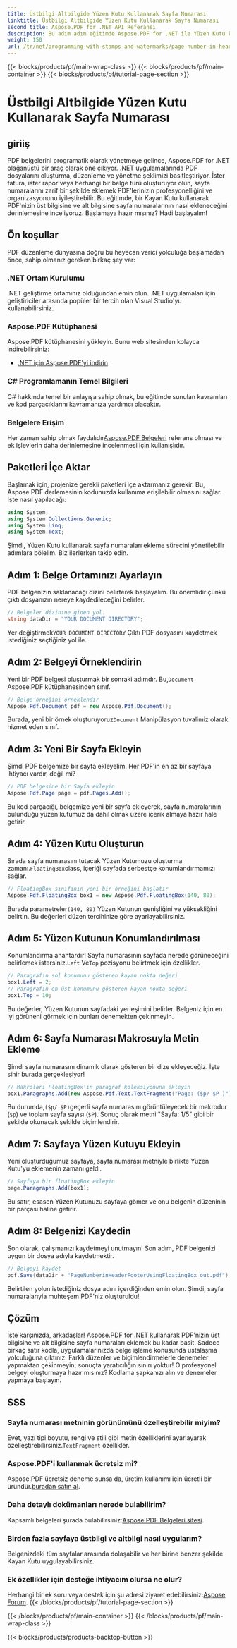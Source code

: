 ```yaml
---
title: Üstbilgi Altbilgide Yüzen Kutu Kullanarak Sayfa Numarası
linktitle: Üstbilgi Altbilgide Yüzen Kutu Kullanarak Sayfa Numarası
second_title: Aspose.PDF for .NET API Referansı
description: Bu adım adım eğitimde Aspose.PDF for .NET ile Yüzen Kutu kullanarak PDF üst bilgi ve alt bilginize kolayca sayfa numaraları ekleyin.
weight: 150
url: /tr/net/programming-with-stamps-and-watermarks/page-number-in-header-footer-using-floating-box/
---
```


{{< blocks/products/pf/main-wrap-class >}}
{{< blocks/products/pf/main-container >}}
{{< blocks/products/pf/tutorial-page-section >}}

# Üstbilgi Altbilgide Yüzen Kutu Kullanarak Sayfa Numarası

## giriiş

PDF belgelerini programatik olarak yönetmeye gelince, Aspose.PDF for .NET olağanüstü bir araç olarak öne çıkıyor. .NET uygulamalarında PDF dosyalarını oluşturma, düzenleme ve yönetme şeklimizi basitleştiriyor. İster fatura, ister rapor veya herhangi bir belge türü oluşturuyor olun, sayfa numaralarını zarif bir şekilde eklemek PDF'lerinizin profesyonelliğini ve organizasyonunu iyileştirebilir. Bu eğitimde, bir Kayan Kutu kullanarak PDF'nizin üst bilgisine ve alt bilgisine sayfa numaralarının nasıl ekleneceğini derinlemesine inceliyoruz. Başlamaya hazır mısınız? Hadi başlayalım!

## Ön koşullar

PDF düzenleme dünyasına doğru bu heyecan verici yolculuğa başlamadan önce, sahip olmanız gereken birkaç şey var:

### .NET Ortam Kurulumu
.NET geliştirme ortamınız olduğundan emin olun. .NET uygulamaları için geliştiriciler arasında popüler bir tercih olan Visual Studio'yu kullanabilirsiniz.

### Aspose.PDF Kütüphanesi
Aspose.PDF kütüphanesini yükleyin. Bunu web sitesinden kolayca indirebilirsiniz:

- [.NET için Aspose.PDF'yi indirin](https://releases.aspose.com/pdf/net/)

### C# Programlamanın Temel Bilgileri
C# hakkında temel bir anlayışa sahip olmak, bu eğitimde sunulan kavramları ve kod parçacıklarını kavramanıza yardımcı olacaktır.

### Belgelere Erişim
 Her zaman sahip olmak faydalıdır[Aspose.PDF Belgeleri](https://reference.aspose.com/pdf/net/) referans olması ve ek işlevlerin daha derinlemesine incelenmesi için kullanışlıdır.

## Paketleri İçe Aktar

Başlamak için, projenize gerekli paketleri içe aktarmanız gerekir. Bu, Aspose.PDF derlemesinin kodunuzda kullanıma erişilebilir olmasını sağlar. İşte nasıl yapılacağı:

```csharp
using System;
using System.Collections.Generic;
using System.Linq;
using System.Text;
```

Şimdi, Yüzen Kutu kullanarak sayfa numaraları ekleme sürecini yönetilebilir adımlara bölelim. Biz ilerlerken takip edin.

## Adım 1: Belge Ortamınızı Ayarlayın

PDF belgenizin saklanacağı dizini belirterek başlayalım. Bu önemlidir çünkü çıktı dosyanızın nereye kaydedileceğini belirler.

```csharp
// Belgeler dizinine giden yol.
string dataDir = "YOUR DOCUMENT DIRECTORY";
```

 Yer değiştirmek`YOUR DOCUMENT DIRECTORY` Çıktı PDF dosyasını kaydetmek istediğiniz seçtiğiniz yol ile.

## Adım 2: Belgeyi Örneklendirin

 Yeni bir PDF belgesi oluşturmak bir sonraki adımdır. Bu,`Document` Aspose.PDF kütüphanesinden sınıf.

```csharp
// Belge örneğini örneklendir
Aspose.Pdf.Document pdf = new Aspose.Pdf.Document();
```
 Burada, yeni bir örnek oluşturuyoruz`Document` Manipülasyon tuvalimiz olarak hizmet eden sınıf.

## Adım 3: Yeni Bir Sayfa Ekleyin

Şimdi PDF belgemize bir sayfa ekleyelim. Her PDF'in en az bir sayfaya ihtiyacı vardır, değil mi?

```csharp
// PDF belgesine bir Sayfa ekleyin
Aspose.Pdf.Page page = pdf.Pages.Add();
```
Bu kod parçacığı, belgemize yeni bir sayfa ekleyerek, sayfa numaralarının bulunduğu yüzen kutumuz da dahil olmak üzere içerik almaya hazır hale getirir.

## Adım 4: Yüzen Kutu Oluşturun

 Sırada sayfa numarasını tutacak Yüzen Kutumuzu oluşturma zamanı.`FloatingBox`class, içeriği sayfada serbestçe konumlandırmamızı sağlar.

```csharp
// FloatingBox sınıfının yeni bir örneğini başlatır
Aspose.Pdf.FloatingBox box1 = new Aspose.Pdf.FloatingBox(140, 80);
```
 Burada parametreler`(140, 80)` Yüzen Kutunun genişliğini ve yüksekliğini belirtin. Bu değerleri düzen tercihinize göre ayarlayabilirsiniz.

## Adım 5: Yüzen Kutunun Konumlandırılması

 Konumlandırma anahtardır! Sayfa numarasının sayfada nerede görüneceğini belirlemek istersiniz.`Left` Ve`Top` pozisyonu belirtmek için özellikler.

```csharp
// Paragrafın sol konumunu gösteren kayan nokta değeri
box1.Left = 2;
// Paragrafın en üst konumunu gösteren kayan nokta değeri
box1.Top = 10;
```
Bu değerler, Yüzen Kutunun sayfadaki yerleşimini belirler. Belgeniz için en iyi görüneni görmek için bunları denemekten çekinmeyin.

## Adım 6: Sayfa Numarası Makrosuyla Metin Ekleme

Şimdi sayfa numarasını dinamik olarak gösteren bir dize ekleyeceğiz. İşte sihir burada gerçekleşiyor!

```csharp
// Makroları FloatingBox'ın paragraf koleksiyonuna ekleyin
box1.Paragraphs.Add(new Aspose.Pdf.Text.TextFragment("Page: ($p/ $P )"));
```
 Bu durumda,`($p/ $P)`geçerli sayfa numarasını görüntüleyecek bir makrodur (`$p`) ve toplam sayfa sayısı (`$P`). Sonuç olarak metni "Sayfa: 1/5" gibi bir şekilde okunacak şekilde biçimlendirir.

## Adım 7: Sayfaya Yüzen Kutuyu Ekleyin

Yeni oluşturduğumuz sayfaya, sayfa numarası metniyle birlikte Yüzen Kutu'yu eklemenin zamanı geldi.

```csharp
// Sayfaya bir floatingBox ekleyin
page.Paragraphs.Add(box1);
```
Bu satır, esasen Yüzen Kutunuzu sayfaya gömer ve onu belgenin düzeninin bir parçası haline getirir. 

## Adım 8: Belgenizi Kaydedin

Son olarak, çalışmanızı kaydetmeyi unutmayın! Son adım, PDF belgenizi uygun bir dosya adıyla kaydetmektir.

```csharp
// Belgeyi kaydet
pdf.Save(dataDir + "PageNumberinHeaderFooterUsingFloatingBox_out.pdf");
```
Belirtilen yolun istediğiniz dosya adını içerdiğinden emin olun. Şimdi, sayfa numaralarıyla muhteşem PDF'niz oluşturuldu! 

## Çözüm

İşte karşınızda, arkadaşlar! Aspose.PDF for .NET kullanarak PDF'nizin üst bilgisine ve alt bilgisine sayfa numaraları eklemek bu kadar basit. Sadece birkaç satır kodla, uygulamalarınızda belge işleme konusunda ustalaşma yolculuğuna çıktınız. Farklı düzenler ve biçimlendirmelerle denemeler yapmaktan çekinmeyin; sonuçta yaratıcılığın sınırı yoktur! O profesyonel belgeyi oluşturmaya hazır mısınız? Kodlama şapkanızı alın ve denemeler yapmaya başlayın.

## SSS

### Sayfa numarası metninin görünümünü özelleştirebilir miyim?  
 Evet, yazı tipi boyutu, rengi ve stili gibi metin özelliklerini ayarlayarak özelleştirebilirsiniz.`TextFragment` özellikler.

### Aspose.PDF'i kullanmak ücretsiz mi?  
 Aspose.PDF ücretsiz deneme sunsa da, üretim kullanımı için ücretli bir üründür.[buradan satın al](https://purchase.aspose.com/buy).

### Daha detaylı dokümanları nerede bulabilirim?  
 Kapsamlı belgeleri şurada bulabilirsiniz:[Aspose.PDF Belgeleri sitesi](https://reference.aspose.com/pdf/net/).

### Birden fazla sayfaya üstbilgi ve altbilgi nasıl uygularım?  
Belgenizdeki tüm sayfalar arasında dolaşabilir ve her birine benzer şekilde Kayan Kutu uygulayabilirsiniz.

### Ek özellikler için desteğe ihtiyacım olursa ne olur?  
Herhangi bir ek soru veya destek için şu adresi ziyaret edebilirsiniz:[Aspose Forum](https://forum.aspose.com/c/pdf/10).
{{< /blocks/products/pf/tutorial-page-section >}}

{{< /blocks/products/pf/main-container >}}
{{< /blocks/products/pf/main-wrap-class >}}

{{< blocks/products/products-backtop-button >}}
